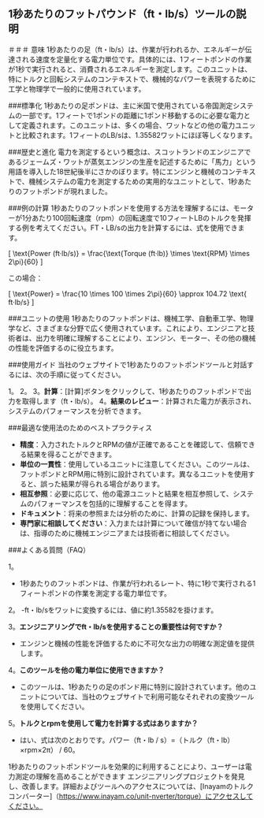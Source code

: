 ## 1秒あたりのフットパウンド（ft・lb/s）ツールの説明

＃＃＃ 意味
1秒あたりの足（ft・lb/s）は、作業が行われるか、エネルギーが伝達される速度を定量化する電力単位です。具体的には、1フィートポンドの作業が1秒で実行されると、消費されるエネルギーを測定します。このユニットは、特にトルクと回転システムのコンテキストで、機械的なパワーを表現するために工学と物理学で一般的に使用されています。

###標準化
1秒あたりの足ポンドは、主に米国で使用されている帝国測定システムの一部です。1フィートで1ポンドの距離に1ポンド移動するのに必要な電力として定義されます。このユニットは、多くの場合、ワットなどの他の電力ユニットと比較されます。1フィートのLB/sは、1.35582ワットにほぼ等しくなります。

###歴史と進化
電力を測定するという概念は、スコットランドのエンジニアであるジェームズ・ワットが蒸気エンジンの生産を記述するために「馬力」という用語を導入した18世紀後半にさかのぼります。特にエンジンと機械のコンテキストで、機械システムの電力を測定するための実用的なユニットとして、1秒あたりのフットポンドが現れました。

###例の計算
1秒あたりのフットポンドを使用する方法を理解するには、モーターが1分あたり100回転速度（rpm）の回転速度で10フィートLBのトルクを発揮する例を考えてください。FT・LB/sの出力を計算するには、式を使用できます。

\[ \text{Power (ft·lb/s)} = \frac{\text{Torque (ft·lb)} \times \text{RPM} \times 2\pi}{60} \]

この場合：

\[ \text{Power} = \frac{10 \times 100 \times 2\pi}{60} \approx 104.72 \text{ ft·lb/s} \]

###ユニットの使用
1秒あたりのフットポンドは、機械工学、自動車工学、物理学など、さまざまな分野で広く使用されています。これにより、エンジニアと技術者は、出力を明確に理解することにより、エンジン、モーター、その他の機械の性能を評価するのに役立ちます。

###使用ガイド
当社のウェブサイトで1秒あたりのフットポンドツールと対話するには、次の手順に従ってください。

1。
2。
3。**計算**：[計算]ボタンをクリックして、1秒あたりのフットポンドで出力を取得します（ft・lb/s）。
4。**結果のレビュー**：計算された電力が表示され、システムのパフォーマンスを分析できます。

###最適な使用法のためのベストプラクティス
-  **精度**：入力されたトルクとRPMの値が正確であることを確認して、信頼できる結果を得ることができます。
-  **単位の一貫性**：使用しているユニットに注意してください。このツールは、フットポンドとRPM用に特別に設計されています。異なるユニットを使用すると、誤った結果が得られる場合があります。
-  **相互参照**：必要に応じて、他の電源ユニットと結果を相互参照して、システムのパフォーマンスを包括的に理解することを得ます。
-  **ドキュメント**：将来の参照または分析のために、計算の記録を保持します。
-  **専門家に相談してください**：入力または計算について確信が持てない場合は、指導のために機械エンジニアまたは技術者に相談してください。

###よくある質問（FAQ）

1。
-  1秒あたりのフットポンドは、作業が行われるレート、特に1秒で実行される1フィートポンドの作業を測定する電力単位です。

2。
-ft・lb/sをワットに変換するには、値に約1.35582を掛けます。

3。**エンジニアリングでft・lb/sを使用することの重要性は何ですか？**
- エンジンと機械の性能を評価するために不可欠な出力の明確な測定値を提供します。

4。**このツールを他の電力単位に使用できますか？**
- このツールは、1秒あたりの足のポンド用に特別に設計されています。他のユニットについては、当社のウェブサイトで利用可能なそれぞれの変換ツールを使用してください。

5。**トルクとrpmを使用して電力を計算する式はありますか？**
- はい、式は次のとおりです。パワー（ft・lb / s）=（トルク（ft・lb）×rpm×2π） / 60。

1秒あたりのフットポンドツールを効果的に利用することにより、ユーザーは電力測定の理解を高めることができます エンジニアリングプロジェクトを発見し、改善します。詳細およびツールへのアクセスについては、[Inayamのトルクコンバーター]（https://www.inayam.co/unit-nverter/torque）にアクセスしてください。